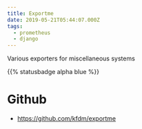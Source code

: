```yaml
---
title: Exportme
date: 2019-05-21T05:44:07.000Z
tags:
  - prometheus
  - django
---
```


Various exporters for miscellaneous systems

{{% statusbadge alpha blue %}}

# Github

- <https://github.com/kfdm/exportme>

